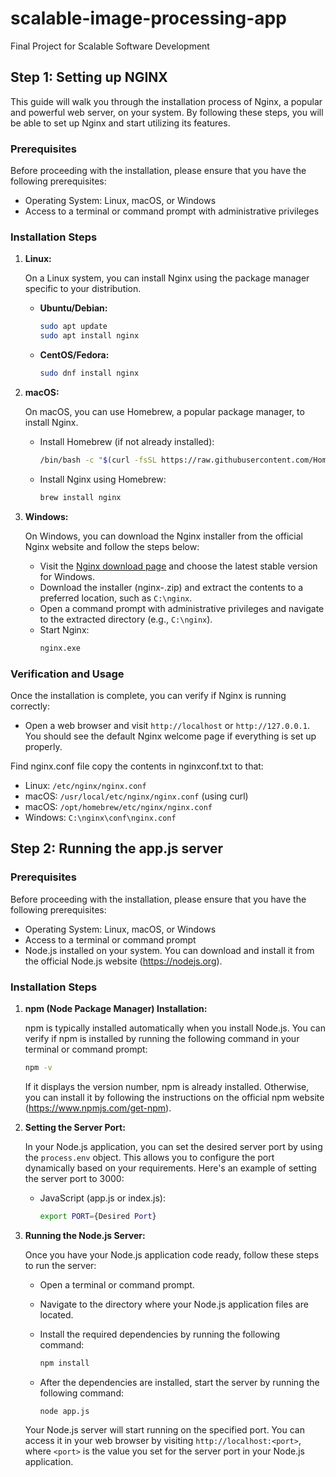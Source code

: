 # scalable-image-processing-app
Final Project for Scalable Software Development

## Step 1: Setting up NGINX

This guide will walk you through the installation process of Nginx, a popular and powerful web server, on your system. By following these steps, you will be able to set up Nginx and start utilizing its features.

### Prerequisites

Before proceeding with the installation, please ensure that you have the following prerequisites:

- Operating System: Linux, macOS, or Windows
- Access to a terminal or command prompt with administrative privileges

### Installation Steps

1. **Linux:**

   On a Linux system, you can install Nginx using the package manager specific to your distribution.

   - **Ubuntu/Debian:**
     ```bash
     sudo apt update
     sudo apt install nginx
     ```

   - **CentOS/Fedora:**
     ```bash
     sudo dnf install nginx
     ```

2. **macOS:**

   On macOS, you can use Homebrew, a popular package manager, to install Nginx.

   - Install Homebrew (if not already installed):
     ```bash
     /bin/bash -c "$(curl -fsSL https://raw.githubusercontent.com/Homebrew/install/HEAD/install.sh)"
     ```

   - Install Nginx using Homebrew:
     ```bash
     brew install nginx
     ```

3. **Windows:**

   On Windows, you can download the Nginx installer from the official Nginx website and follow the steps below:

   - Visit the [Nginx download page](https://nginx.org/en/download.html) and choose the latest stable version for Windows.
   - Download the installer (nginx-<version>.zip) and extract the contents to a preferred location, such as `C:\nginx`.
   - Open a command prompt with administrative privileges and navigate to the extracted directory (e.g., `C:\nginx`).
   - Start Nginx:
     ```bash
     nginx.exe
     ```

### Verification and Usage

Once the installation is complete, you can verify if Nginx is running correctly:

- Open a web browser and visit `http://localhost` or `http://127.0.0.1`. You should see the default Nginx welcome page if everything is set up properly.

Find nginx.conf file copy the contents in nginxconf.txt to that:

- Linux: `/etc/nginx/nginx.conf`
- macOS: `/usr/local/etc/nginx/nginx.conf` (using curl)
- macOS: `/opt/homebrew/etc/nginx/nginx.conf`
- Windows: `C:\nginx\conf\nginx.conf`
  
## Step 2: Running the app.js server

### Prerequisites

Before proceeding with the installation, please ensure that you have the following prerequisites:

- Operating System: Linux, macOS, or Windows
- Access to a terminal or command prompt
- Node.js installed on your system. You can download and install it from the official Node.js website (https://nodejs.org).

### Installation Steps

1. **npm (Node Package Manager) Installation:**

   npm is typically installed automatically when you install Node.js. You can verify if npm is installed by running the following command in your terminal or command prompt:

   ```bash
   npm -v
   ```

   If it displays the version number, npm is already installed. Otherwise, you can install it by following the instructions on the official npm website (https://www.npmjs.com/get-npm).

2. **Setting the Server Port:**

   In your Node.js application, you can set the desired server port by using the `process.env` object. This allows you to configure the port dynamically based on your requirements. Here's an example of setting the server port to 3000:

   - JavaScript (app.js or index.js):

     ```bash
     export PORT={Desired Port}
     ```

3. **Running the Node.js Server:**

   Once you have your Node.js application code ready, follow these steps to run the server:

   - Open a terminal or command prompt.
   - Navigate to the directory where your Node.js application files are located.
   - Install the required dependencies by running the following command:

     ```bash
     npm install
     ```

   - After the dependencies are installed, start the server by running the following command:

     ```bash
     node app.js
     ```

   Your Node.js server will start running on the specified port. You can access it in your web browser by visiting `http://localhost:<port>`, where `<port>` is the value you set for the server port in your Node.js application.
